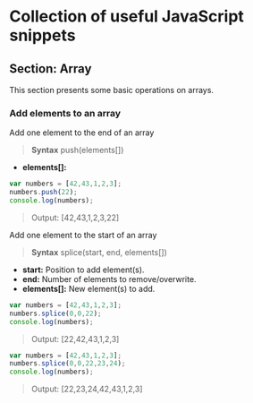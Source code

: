 # Collection of useful JavaScript snippets

## Section: Array
This section presents some basic operations on arrays.

### Add elements to an array

Add one element to the end of an array

> **Syntax**
> push(elements[])

- **elements[]:**
```JavaScript
var numbers = [42,43,1,2,3];
numbers.push(22);
console.log(numbers);
```
> Output: [42,43,1,2,3,22] 

Add one element to the start of an array

> **Syntax**
> splice(start, end, elements[])

- **start:** Position to add element(s).
- **end:**  Number of elements to remove/overwrite.
- **elements[]:** New element(s) to add.

```JavaScript
var numbers = [42,43,1,2,3];
numbers.splice(0,0,22);
console.log(numbers);
```
> Output: [22,42,43,1,2,3] 

```JavaScript
var numbers = [42,43,1,2,3];
numbers.splice(0,0,22,23,24);
console.log(numbers);
```

> Output: [22,23,24,42,43,1,2,3] 
